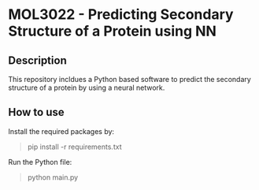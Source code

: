 # MOL3022 - Predicting Secondary Structure of a Protein using NN

## Description
This repository incldues a Python based software to predict the secondary structure of a protein by using a neural network.

## How to use

Install the required packages by:
> pip install -r requirements.txt
 
Run the Python file:
> python main.py